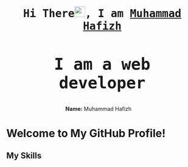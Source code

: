 <h1 align="center">
<samp>Hi There<img src="https://media.giphy.com/media/hvRJCLFzcasrR4ia7z/giphy.gif" width="28"/>, I am <a target="_blank" href="">Muhammad Hafizh</a>

<h2>I am a  web developer</h2>
</samp>
</h1>

<div align="center" style="display:flex; justify-content:center; gap: 10px;">
  <span><strong>Name:</strong> Muhammad Hafizh</span>
  <span><strong></strong></span>
  <span><strong></strong></span>
</div>

# Welcome to My GitHub Profile!

## My Skills 

<div align="center" style="overflow: hidden; white-space: nowrap; box-sizing: border-box;">
  <div style="display: inline-block; padding-left: 100%; animation: marquee 20s linear infinite;">
    <img src="https://img.icons8.com/color/48/000000/html-5.png" alt="HTML" style="display: inline-block; width: 48px; margin: 0 20px;" />
    <img src="https://img.icons8.com/color/48/000000/css3.png" alt="CSS" style="display: inline-block; width: 48px; margin: 0 20px;" />
    <img src="https://img.icons8.com/color/48/000000/javascript.png" alt="JavaScript" style="display: inline-block; width: 48px; margin: 0 20px;" />
    <img src="https://images.app.goo.gl/xmTWZ">

<!--
**hafizhcom/hafizhcom** is a ✨ _special_ ✨ repository because its `README.md` (this file) appears on your GitHub profile.

Here are some ideas to get you started:

- 🔭 I’m currently working on ...
- 🌱 I’m currently learning ...
- 👯 I’m looking to collaborate on ...
- 🤔 I’m looking for help with ...
- 💬 Ask me about ...
- 📫 How to reach me: ...
- 😄 Pronouns: ...
- ⚡ Fun fact: ...
-->
